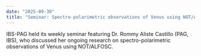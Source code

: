 ```yaml
---
date: "2025-09-30"
title: "Seminar: Spectro-polarimetric observations of Venus using NOT/ALFOSC"
---
```




IBS-PAG held its weekly seminar featuring
Dr. Rommy Aliste Castillo (PAG, IBS),
who discussed her ongoing research on spectro-polarimetric observations of Venus using NOT/ALFOSC.


